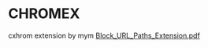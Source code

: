 # CHROMEX
cxhrom extension by mym
[Block_URL_Paths_Extension.pdf](https://github.com/user-attachments/files/18444695/Block_URL_Paths_Extension.pdf)

